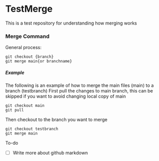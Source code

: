 # TestMerge
This is a test repository for understanding how merging works
### Merge Command
General process:
```
git checkout {branch}
git merge main{or branchname}
```
##### Example
The following is an example of how to merge the main files (main) to a branch (testbranch) 
First pull the changes to main branch, this can be skipped if you want to avoid changing local copy of main
```
git checkout main
git pull
```
Then checkout to the branch you want to merge
```
git checkout testbranch
git merge main
```

To-do
- [ ]  Write more about github markdown
